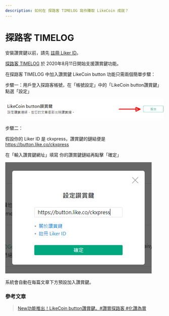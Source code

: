 ```yaml
---
description: 如何在 探路客 TIMELOG 寫作賺取 LikeCoin 成就？
---
```


# 探路客 TIMELOG

安裝讚賞鍵以前，請先 [註冊 Liker ID](https://docs.like.co/v/zh/user-guide/liker-id/how-to-register-a-liker-id)。

[探路客 TIMELOG](https://www.timelog.to/) 於 2020年8月11日開始支援讚賞鍵功能。

在探路客 TIMELOG 中加入讚賞鍵 LikeCoin button 功能只需兩個簡單步驟：

步驟一：用戶登入探路客帳號，在「帳號設定」中的「LikeCoin button讚賞鍵」點選「設定」

![](../../../.gitbook/assets/timelog-1.png)

步驟二：

假設你的 Liker ID 是 ckxpress，讚賞鍵的鏈結便是 https://button.like.co/ckxpress

在「輸入讚賞鍵網址」填寫
你的讚賞鍵鏈結再點擊「確定」

![](../../../.gitbook/assets/timelog-2.png)

系統會自動在每篇文章下方預設加入讚賞鍵。​

### 參考文章

> [New功能推出！LikeCoin button讚賞鍵。\#讚賞探路客 \#化讚為賞
](https://timelog.timelog.to/a81998381#)

